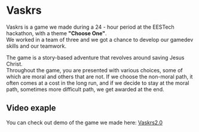# Vaskrs
Vaskrs is a game we made during a 24 - hour period at the EESTech hackathon, with a theme **"Choose One"**.\
We worked in a team of three and we got a chance to develop our gamedev skills and our teamwork.

The game is a story-based adventure that revolves around saving Jesus Christ. \
Throughout the game, you are presented with various choices, some of which are moral and others that are not. If we choose the non-moral path, it often comes at a cost in the long run, and if we decide to stay at the moral path, sometimes more difficult path, we get awarded at the end.

## Video exaple
You can check out demo of the game we made here:
[Vaskrs2.0](https://drive.google.com/drive/folders/1A6m4Nek8sm9nROySUMpZ-1yI8TpBCmW8?usp=share_link)
